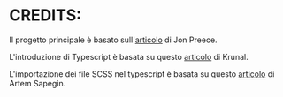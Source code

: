 # CREDITS:

Il progetto principale è basato sull'[articolo](https://developerhandbook.com/webpack/webpack-4-from-absolute-scratch/) di Jon Preece.

L'introduzione di Typescript è basata su questo [articolo](https://appdividend.com/2018/03/18/how-to-setup-typescript-with-webpack-4/) di Krunal.

L'importazione dei file SCSS nel typescript è basata su questo [articolo](https://medium.com/@sapegin/css-modules-with-typescript-and-webpack-6b221ebe5f10) di Artem Sapegin.
